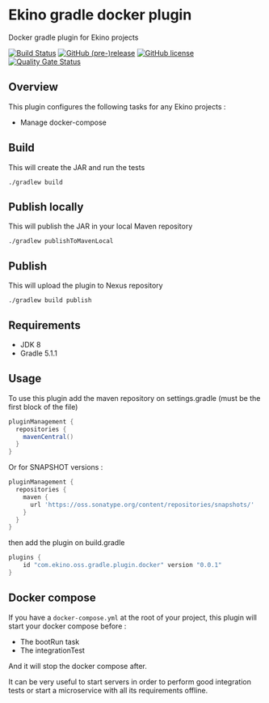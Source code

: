 # Ekino gradle docker plugin

Docker gradle plugin for Ekino projects

[![Build Status](https://travis-ci.org/ekino/gradle-docker-plugin.svg?branch=master)](https://travis-ci.org/ekino/gradle-docker-plugin)
[![GitHub (pre-)release](https://img.shields.io/github/release/ekino/gradle-docker-plugin.svg)](https://github.com/ekino/gradle-docker-plugin/releases)
[![GitHub license](https://img.shields.io/github/license/ekino/gradle-docker-plugin.svg)](https://github.com/ekino/gradle-docker-plugin/blob/master/LICENSE.md)
[![Quality Gate Status](https://sonarcloud.io/api/project_badges/measure?project=ekino_gradle-docker-plugin&metric=alert_status)](https://sonarcloud.io/dashboard?id=ekino_gradle-docker-plugin)


## Overview

This plugin configures the following tasks for any Ekino projects :

* Manage docker-compose

## Build

This will create the JAR and run the tests

    ./gradlew build

## Publish locally

This will publish the JAR in your local Maven repository

    ./gradlew publishToMavenLocal

## Publish

This will upload the plugin to Nexus repository

    ./gradlew build publish

## Requirements

- JDK 8
- Gradle 5.1.1

## Usage

To use this plugin add the maven repository on settings.gradle (must be the first block of the file)

```groovy
pluginManagement {
  repositories {
    mavenCentral()
  }
}    
```

Or for SNAPSHOT versions :

```groovy
pluginManagement {
  repositories {
    maven {
      url 'https://oss.sonatype.org/content/repositories/snapshots/'
    }
  }
}
```

then add the plugin on build.gradle

```groovy
plugins {
    id "com.ekino.oss.gradle.plugin.docker" version "0.0.1"
}
```

## Docker compose

If you have a `docker-compose.yml` at the root of your project, this plugin will start your docker compose before :
* The bootRun task
* The integrationTest

And it will stop the docker compose after.

It can be very useful to start servers in order to perform good integration tests
or start a microservice with all its requirements offline.
